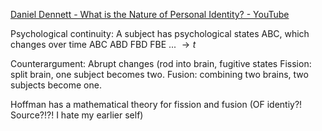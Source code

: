 
[Daniel Dennett - What is the Nature of Personal Identity? - YouTube](https://www.youtube.com/watch?v=IE6CNETNJvk&ab_channel=CloserToTruth)


Psychological continuity: 
A subject has psychological states ABC, which changes over time
ABC   ABD  FBD  FBE ...
$\rightarrow t$ 

Counterargument: Abrupt changes (rod into brain, fugitive states 
Fission: split brain, one subject becomes two.
Fusion: combining two brains, two subjects become one.

Hoffman has a mathematical theory for fission and fusion (OF identiy?! Source?!?! I hate my earlier self)

